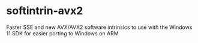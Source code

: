 # softintrin-avx2
Faster SSE and new AVX/AVX2 software intrinsics to use with the Windows 11 SDK for easier porting to Windows on ARM
